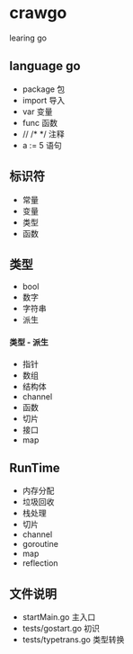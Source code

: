# crawgo
learing go




## language go

 - package  包
 - import   导入
 - var      变量
 - func     函数
 - //  /* */  注释
 - a := 5     语句

## 标识符

 - 常量
 - 变量
 - 类型
 - 函数

## 类型

 - bool
 - 数字
 - 字符串
 - 派生

#### 类型 - 派生
 - 指针
 - 数组
 - 结构体
 - channel
 - 函数
 - 切片
 - 接口
 - map 

##  RunTime
 - 内存分配
 - 垃圾回收
 - 栈处理
 - 切片
 - channel
 - goroutine
 - map
 - reflection
















## 文件说明


 - startMain.go 主入口
 - tests/gostart.go 初识
 - tests/typetrans.go 类型转换
		